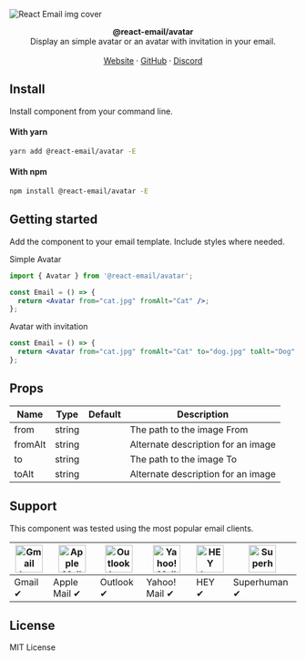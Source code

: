 ![React Email img cover](https://react-email-assets.vercel.app/img.png)

<div align="center"><strong>@react-email/avatar</strong></div>
<div align="center">Display an simple avatar or an avatar with invitation in your email.</div>
<br />
<div align="center">
<a href="https://react.email">Website</a> 
<span> · </span>
<a href="https://github.com/zenorocha/react-email">GitHub</a> 
<span> · </span>
<a href="https://react.email/discord">Discord</a>
</div>

## Install

Install component from your command line.

#### With yarn

```sh
yarn add @react-email/avatar -E
```

#### With npm

```sh
npm install @react-email/avatar -E
```

## Getting started

Add the component to your email template. Include styles where needed.

Simple Avatar

```jsx
import { Avatar } from '@react-email/avatar';

const Email = () => {
  return <Avatar from="cat.jpg" fromAlt="Cat" />;
};
```

Avatar with invitation

```jsx
const Email = () => {
  return <Avatar from="cat.jpg" fromAlt="Cat" to="dog.jpg" toAlt="Dog" />;
};
```

## Props

| Name    | Type   | Default | Description                        |
| ------- | ------ | ------- | ---------------------------------- |
| from    | string |         | The path to the image From         |
| fromAlt | string |         | Alternate description for an image |
| to      | string |         | The path to the image To           |
| toAlt   | string |         | Alternate description for an image |

## Support

This component was tested using the most popular email clients.

| <img src="https://react.email/static/images/gmail.svg" width="48px" height="48px" alt="Gmail logo"> | <img src="https://react.email/static/images/apple-mail.svg" width="48px" height="48px" alt="Apple Mail"> | <img src="https://react.email/static/images/outlook.svg" width="48px" height="48px" alt="Outlook logo"> | <img src="https://react.email/static/images/yahoo-mail.svg" width="48px" height="48px" alt="Yahoo! Mail logo"> | <img src="https://react.email/static/images/hey.svg" width="48px" height="48px" alt="HEY logo"> | <img src="https://react.email/static/images/superhuman.svg" width="48px" height="48px" alt="Superhuman logo"> |
| --------------------------------------------------------------------------------------------------- | -------------------------------------------------------------------------------------------------------- | ------------------------------------------------------------------------------------------------------- | -------------------------------------------------------------------------------------------------------------- | ----------------------------------------------------------------------------------------------- | ------------------------------------------------------------------------------------------------------------- |
| Gmail ✔                                                                                             | Apple Mail ✔                                                                                             | Outlook ✔                                                                                               | Yahoo! Mail ✔                                                                                                  | HEY ✔                                                                                           | Superhuman ✔                                                                                                  |

## License

MIT License

```

```

